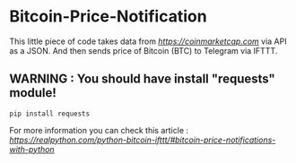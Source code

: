 # Bitcoin-Price-Notification #

This little piece of code takes data from *https://coinmarketcap.com* via API as a JSON. 
And then sends price of Bitcoin (BTC) to Telegram via IFTTT.

## WARNING : You should have install "requests" module! ##
`pip install requests`

For more information you can check this article : *https://realpython.com/python-bitcoin-ifttt/#bitcoin-price-notifications-with-python*
